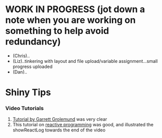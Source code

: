 # WORK IN PROGRESS (jot down a note when you are working on something to help avoid redundancy)
* (Chris)..
* (Liz)..tinkering with layout and file upload/variable assignment...small progress uploaded
* (Dan)..

# Shiny Tips

### Video Tutorials
1. [Tutorial by Garrett Grolemund](http://shiny.rstudio.com/tutorial/) was very clear
2. This tutorial on [reactive programming](https://www.rstudio.com/resources/videos/effective-reactive-programming/) was good, and illustrated the showReactLog towards the end of the video 

